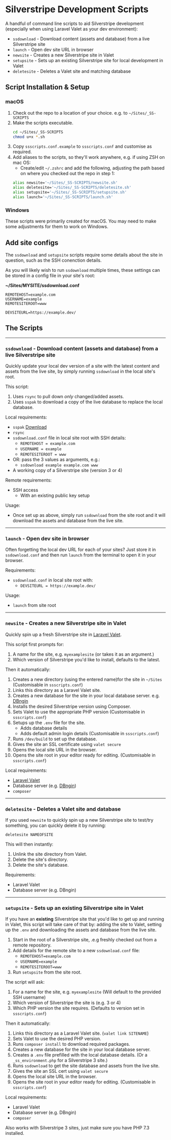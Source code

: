 # Silverstripe Development Scripts

A handful of command line scripts to aid Silverstripe development (especially when using Laravel Valet as your dev environment):

* `ssdownload` - Download content (assets and database) from a live Silverstripe site
* `launch` - Open dev site URL in browser
* `newsite` - Creates a new Silverstripe site in Valet
* `setupsite` - Sets up an existing Silverstripe site for local development in Valet
* `deletesite` - Deletes a Valet site and matching database

## Script Installation & Setup

### macOS
1. Check out the repo to a location of your choice. e.g. to `~/Sites/_SS-SCRIPTS`
2. Make the scripts executable.
    ````bash
    cd ~/Sites/_SS-SCRIPTS
    chmod u+x *.sh
    ````
2. Copy `ssscripts.conf.example` to `ssscripts.conf` and customise as required.
3. Add aliases to the scripts, so they'll work anywhere, e.g. if using ZSH on mac OS:
    * Create/edit `~/.zshrc` and add the following, adjusting the path based on where you checked out the repo in step 1:
    ````bash
    alias newsite='~/Sites/_SS-SCRIPTS/newsite.sh'
    alias deletesite='~/Sites/_SS-SCRIPTS/deletesite.sh'
    alias setupsite='~/Sites/_SS-SCRIPTS/setupsite.sh'
    alias launch='~/Sites/_SS-SCRIPTS/launch.sh'
    ````

### Windows
These scripts were primarily created for macOS. You may need to make some adjustments for them to work on Windows.

## Add site configs

The `ssdownload` and `setupsite` scripts require some details about the site in question, such as the SSH conenction details. 

As you will likely wish to run `ssdownload` multiple times, these settings can be stored in a config file in your site's root:

__~/Sites/MYSITE/ssdownload.conf__
````
REMOTEHOST=example.com
USERNAME=example
REMOTESITEROOT=www

DEVSITEURL=https://example.dev/
````


## The Scripts
---

### `ssdownload` - Download content (assets and database) from a live Silverstripe site
Quickly update your local dev version of a site with the latest content and assets from the live site, by simply running `ssdownload` in the local site's root.

This script:
1. Uses `rsync` to pull down *only* changed/added assets.
2. Uses `sspak` to download a copy of the live database to replace the local database.

Local requirements:
* `sspak` [Download](https://github.com/silverstripe/sspak)
* `rsync`
* `ssdownload.conf` file in local site root with SSH details:
    * `REMOTEHOST = example.com`
    * `USERNAME = example`
    * `REMOTESITEROOT = www`
* OR: pass the 3 values as arguments, e.g.:
    * `ssdownload example example.com www`
* A working copy of a Silverstripe site (version 3 or 4)

Remote requirements:
* SSH access
    * With an existing public key setup

Usage:
* Once set up as above, simply run `ssdownload` from the site root and it will download the assets and database from the live site.

---

### `launch` - Open dev site in browser
Often forgetting the local dev URL for each of your sites? Just store it in `ssdownload.conf` and then run `launch` from the terminal to open it in your browser.

Requirements:
* `ssdownload.conf` in local site root with:
  * `DEVSITEURL = https://example.dev/`

Usage:
* `launch` from site root

---

### `newsite` - Creates a new Silverstripe site in Valet
Quickly spin up a fresh Silverstripe site in [Laravel Valet](https://laravel.com/docs/9.x/valet).

This script first prompts for:

1. A name for the site, e.g. `myexamplesite` (or takes it as an argument.)
2. Which version of Silverstripe you'd like to install, defaults to the latest.

Then it automatically:

1. Creates a new directory (using the entered name)for the site in `~/Sites` (Customisable in `ssscripts.conf`)
2. Links this directory as a Laravel Valet site.
2. Creates a new database for the site in your local database server. e.g. [DBngin](https://dbngin.com/)
4. Installs the desired Silverstripe version using Composer.
5. Sets Valet to use the appropriate PHP version (Customisable in `ssscripts.conf`)
5. Setups up the `.env` file for the site.
    * Adds database details
    * Adds default admin login details (Customisable in `ssscripts.conf`)
6. Runs `/dev/build` to set up the database.
7. Gives the site an SSL certificate using `valet secure`
8. Opens the local site URL in the browser.
9. Opens the site root in your editor ready for editing. (Customisable in `ssscripts.conf`)

Local requirements:
* [Laravel Valet](https://laravel.com/docs/9.x/valet)
* Database server (e.g. [DBngin](https://dbngin.com/))
* `composer`

---

### `deletesite` - Deletes a Valet site and database

If you used `newsite` to quickly spin up a new Silverstripe site to test/try something, you can quickly delete it by running:
````
deletesite NAMEOFSITE
````
This will then instantly:
1. Unlink the site directory from Valet.
2. Delete the site's directory.
3. Delete the site's database.

Requirements:
* Laravel Valet
* Database server (e.g. DBngin)

---

### `setupsite` - Sets up an existing Silverstripe site in Valet

If you have an __existing__ Silverstripe site that you'd like to get up and running in Valet, this script will take care of that by: adding the site to Valet, setting up the `.env` and downloading the assets and database from the live site.

1. Start in the root of a Silverstripe site, .e.g freshly checked out from a remote repository.
2. Add details for the remote site to a new `ssdownload.conf` file:
    * `REMOTEHOST=example.com`
    * `USERNAME=example`
    * `REMOTESITEROOT=www`
3. Run `setupsite` from the site root.

The script will ask:
1. For a name for the site, e.g. `myexamplesite` (Will default to the provided SSH username) 
2. Which version of Silverstripe the site is (e.g. 3 or 4)
3. Which PHP version the site requires. (Defaults to version set in `ssscripts.conf`)

Then it automatically:
1. Links this directory as a Laravel Valet site. (`valet link SITENAME`)
2. Sets Valet to use the desired PHP version.
3. Runs `composer install` to download required packages.
4. Creates a new database for the site in your local database server.
5. Creates a `.env` file prefilled with the local database details. (Or a `_ss_environment.php` for a Silverstripe 3 site.)
6. Runs `ssdownload` to get the site database and assets from the live site.
7. Gives the site an SSL cert using `valet secure`
8. Opens the local site URL in the browser.
9. Opens the site root in your editor ready for editing. (Customisable in `ssscripts.conf`)

Local requirements:
* Laravel Valet
* Database server (e.g. DBngin)
* `composer`

Also works with Silverstripe 3 sites, just make sure you have PHP 7.3 installed.
